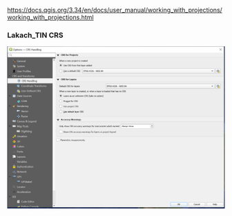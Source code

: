 https://docs.qgis.org/3.34/en/docs/user_manual/working_with_projections/working_with_projections.html


### Lakach_TIN CRS

![alt text](image-3.png)

